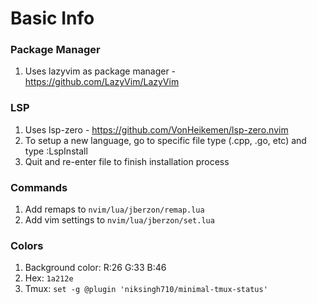 # Basic Info
### Package Manager
1. Uses lazyvim as package manager - https://github.com/LazyVim/LazyVim

### LSP
1. Uses lsp-zero - https://github.com/VonHeikemen/lsp-zero.nvim
2. To setup a new language, go to specific file type (.cpp, .go, etc) and type :LspInstall
3. Quit and re-enter file to finish installation process

### Commands
1. Add remaps to `nvim/lua/jberzon/remap.lua`
2. Add vim settings to `nvim/lua/jberzon/set.lua`

### Colors
1. Background color: R:26 G:33 B:46 
2. Hex: `1a212e`
3. Tmux: `set -g @plugin 'niksingh710/minimal-tmux-status'`
